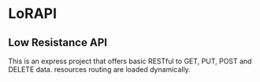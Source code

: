 # LoRAPI
## Low Resistance API
This is an express project that offers basic RESTful to GET, PUT, POST and DELETE data.
resources routing are loaded dynamically.
